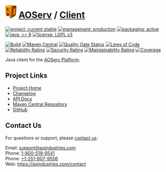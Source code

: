 # [<img src="ao-logo.png" alt="AO Logo" width="35" height="40">](https://github.com/ao-apps) [AOServ](https://aoindustries.com/aoserv/) / [Client](https://github.com/ao-apps/aoserv-client)

[![project: current stable](https://aoindustries.com/ao-badges/project-current-stable.svg)](https://aoindustries.com/life-cycle#project-current-stable)
[![management: production](https://aoindustries.com/ao-badges/management-production.svg)](https://aoindustries.com/life-cycle#management-production)
[![packaging: active](https://aoindustries.com/ao-badges/packaging-active.svg)](https://aoindustries.com/life-cycle#packaging-active)  
[![java: &gt;= 8](https://aoindustries.com/ao-badges/java-8.svg)](https://docs.oracle.com/javase/8/docs/api/)
[![license: LGPL v3](https://aoindustries.com/ao-badges/license-lgpl-3.0.svg)](https://www.gnu.org/licenses/lgpl-3.0)

[![Build](https://github.com/ao-apps/aoserv-client/workflows/Build/badge.svg?branch=master)](https://github.com/ao-apps/aoserv-client/actions?query=workflow%3ABuild)
[![Maven Central](https://maven-badges.herokuapp.com/maven-central/com.aoindustries/aoserv-client/badge.svg)](https://maven-badges.herokuapp.com/maven-central/com.aoindustries/aoserv-client)
[![Quality Gate Status](https://sonarcloud.io/api/project_badges/measure?branch=master&project=com.aoapps.platform%3Aaoapps-client&metric=alert_status)](https://sonarcloud.io/dashboard?branch=master&id=com.aoapps.platform%3Aaoapps-client)
[![Lines of Code](https://sonarcloud.io/api/project_badges/measure?branch=master&project=com.aoapps.platform%3Aaoapps-client&metric=ncloc)](https://sonarcloud.io/component_measures?branch=master&id=com.aoapps.platform%3Aaoapps-client&metric=ncloc)  
[![Reliability Rating](https://sonarcloud.io/api/project_badges/measure?branch=master&project=com.aoapps.platform%3Aaoapps-client&metric=reliability_rating)](https://sonarcloud.io/component_measures?branch=master&id=com.aoapps.platform%3Aaoapps-client&metric=Reliability)
[![Security Rating](https://sonarcloud.io/api/project_badges/measure?branch=master&project=com.aoapps.platform%3Aaoapps-client&metric=security_rating)](https://sonarcloud.io/component_measures?branch=master&id=com.aoapps.platform%3Aaoapps-client&metric=Security)
[![Maintainability Rating](https://sonarcloud.io/api/project_badges/measure?branch=master&project=com.aoapps.platform%3Aaoapps-client&metric=sqale_rating)](https://sonarcloud.io/component_measures?branch=master&id=com.aoapps.platform%3Aaoapps-client&metric=Maintainability)
[![Coverage](https://sonarcloud.io/api/project_badges/measure?branch=master&project=com.aoapps.platform%3Aaoapps-client&metric=coverage)](https://sonarcloud.io/component_measures?branch=master&id=com.aoapps.platform%3Aaoapps-client&metric=Coverage)

Java client for the [AOServ Platform](https://aoindustries.com/aoserv/).

## Project Links
* [Project Home](https://aoindustries.com/aoserv/client/)
* [Changelog](https://aoindustries.com/aoserv/client/changelog)
* [API Docs](https://aoindustries.com/aoserv/client/apidocs/)
* [Maven Central Repository](https://search.maven.org/artifact/com.aoindustries/aoserv-client)
* [GitHub](https://github.com/ao-apps/aoserv-client)

## Contact Us
For questions or support, please [contact us](https://aoindustries.com/contact):

Email: [support@aoindustries.com](mailto:support@aoindustries.com)  
Phone: [1-800-519-9541](tel:1-800-519-9541)  
Phone: [+1-251-607-9556](tel:+1-251-607-9556)  
Web: https://aoindustries.com/contact
